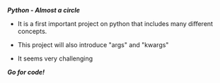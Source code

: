 ***Python - Almost a circle***

* It is a first important project on python that includes many different concepts.

* This project will also introduce "args" and "kwargs"

* It seems very challenging

***Go for code!***
